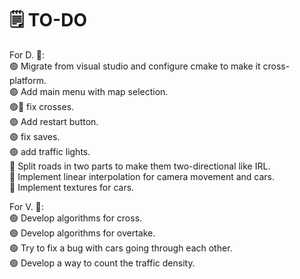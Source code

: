 
# 🗒️ TO-DO
  For D. 👤:\
🟢 Migrate from visual studio and configure cmake to make it cross-platform.\
🟢 Add main menu with map selection.\
🟢🔴 fix crosses.\
🟢 Add restart button.\
🟢 fix saves.\
🟢 add traffic lights.\
🔴 Split roads in two parts to make them two-directional like IRL.\
🔴 Implement linear interpolation for camera movement and cars.\
🔴 Implement textures for cars.

  For V. 👤:\
🟢 Develop algorithms for cross.\
🟢 Develop algorithms for overtake.\
🟢 Try to fix a bug with cars going through each other.\
🟢 Develop a way to count the traffic density.
